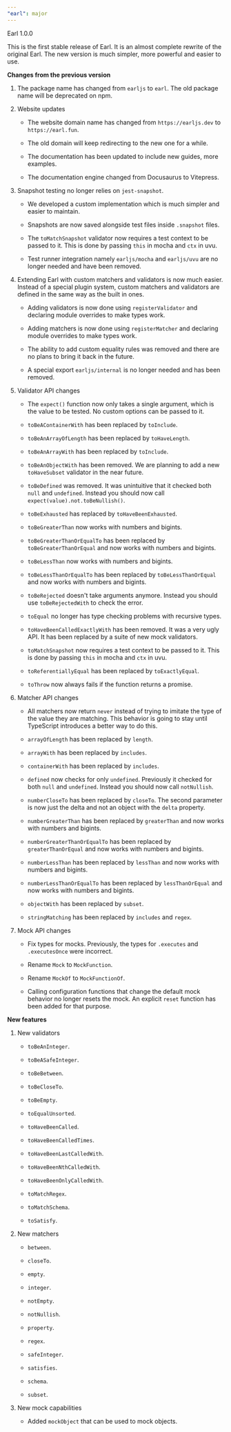 ```yaml
---
"earl": major
---
```


Earl 1.0.0

This is the first stable release of Earl. It is an almost complete rewrite of the original Earl. The new version is much simpler, more powerful and easier to use.

**Changes from the previous version**

1. The package name has changed from `earljs` to `earl`. The old package name will be deprecated on npm.

2. Website updates

   - The website domain name has changed from `https://earljs.dev` to `https://earl.fun`.

   - The old domain will keep redirecting to the new one for a while.

   - The documentation has been updated to include new guides, more examples.

   - The documentation engine changed from Docusaurus to Vitepress.

3. Snapshot testing no longer relies on `jest-snapshot`.

   - We developed a custom implementation which is much simpler and easier to maintain.

   - Snapshots are now saved alongside test files inside `.snapshot` files.

   - The `toMatchSnapshot` validator now requires a test context to be passed to it. This is done by passing `this` in mocha and `ctx` in uvu.

   - Test runner integration namely `earljs/mocha` and `earljs/uvu` are no longer needed and have been removed.

4. Extending Earl with custom matchers and validators is now much easier. Instead of a special plugin system, custom matchers and validators are defined in the same way as the built in ones.

   - Adding validators is now done using `registerValidator` and declaring module overrides to make types work.

   - Adding matchers is now done using `registerMatcher` and declaring module overrides to make types work.

   - The ability to add custom equality rules was removed and there are no plans to bring it back in the future.

   - A special export `earljs/internal` is no longer needed and has been removed.

5. Validator API changes

   - The `expect()` function now only takes a single argument, which is the value to be tested. No custom options can be passed to it.

   - `toBeAContainerWith` has been replaced by `toInclude`.

   - `toBeAnArrayOfLength` has been replaced by `toHaveLength`.

   - `toBeAnArrayWith` has been replaced by `toInclude`.

   - `toBeAnObjectWith` has been removed. We are planning to add a new `toHaveSubset` validator in the near future.

   - `toBeDefined` was removed. It was unintuitive that it checked both `null` and `undefined`. Instead you should now call `expect(value).not.toBeNullish()`.

   - `toBeExhausted` has replaced by `toHaveBeenExhausted`.

   - `toBeGreaterThan` now works with numbers and bigints.

   - `toBeGreaterThanOrEqualTo` has been replaced by `toBeGreaterThanOrEqual` and now works with numbers and bigints.

   - `toBeLessThan` now works with numbers and bigints.

   - `toBeLessThanOrEqualTo` has been replaced by `toBeLessThanOrEqual` and now works with numbers and bigints.

   - `toBeRejected` doesn't take arguments anymore. Instead you should use `toBeRejectedWith` to check the error.

   - `toEqual` no longer has type checking problems with recursive types.

   - `toHaveBeenCalledExactlyWith` has been removed. It was a very ugly API. It has been replaced by a suite of new mock validators.

   - `toMatchSnapshot` now requires a test context to be passed to it. This is done by passing `this` in mocha and `ctx` in uvu.

   - `toReferentiallyEqual` has been replaced by `toExactlyEqual`.

   - `toThrow` now always fails if the function returns a promise.

6. Matcher API changes

   - All matchers now return `never` instead of trying to imitate the type of the value they are matching. This behavior is going to stay until TypeScript introduces a better way to do this.

   - `arrayOfLength` has been replaced by `length`.

   - `arrayWith` has been replaced by `includes`.

   - `containerWith` has been replaced by `includes`.

   - `defined` now checks for only `undefined`. Previously it checked for both `null` and `undefined`. Instead you should now call `notNullish`.

   - `numberCloseTo` has been replaced by `closeTo`. The second parameter is now just the delta and not an object with the `delta` property.

   - `numberGreaterThan` has been replaced by `greaterThan` and now works with numbers and bigints.

   - `numberGreaterThanOrEqualTo` has been replaced by `greaterThanOrEqual` and now works with numbers and bigints.

   - `numberLessThan` has been replaced by `lessThan` and now works with numbers and bigints.

   - `numberLessThanOrEqualTo` has been replaced by `lessThanOrEqual` and now works with numbers and bigints.

   - `objectWith` has been replaced by `subset`.

   - `stringMatching` has been replaced by `includes` and `regex`.

7. Mock API changes

   - Fix types for mocks. Previously, the types for `.executes` and `.executesOnce` were incorrect.

   - Rename `Mock` to `MockFunction`.

   - Rename `MockOf` to `MockFunctionOf`.

   - Calling configuration functions that change the default mock behavior no longer resets the mock. An explicit `reset` function has been added for that purpose.

**New features**

1. New validators

   - `toBeAnInteger`.

   - `toBeASafeInteger`.

   - `toBeBetween`.

   - `toBeCloseTo`.

   - `toBeEmpty`.

   - `toEqualUnsorted`.

   - `toHaveBeenCalled`.

   - `toHaveBeenCalledTimes`.

   - `toHaveBeenLastCalledWith`.

   - `toHaveBeenNthCalledWith`.

   - `toHaveBeenOnlyCalledWith`.

   - `toMatchRegex`.

   - `toMatchSchema`.

   - `toSatisfy`.

2. New matchers

   - `between`.

   - `closeTo`.

   - `empty`.

   - `integer`.

   - `notEmpty`.

   - `notNullish`.

   - `property`.

   - `regex`.

   - `safeInteger`.

   - `satisfies`.

   - `schema`.

   - `subset`.

3. New mock capabilities

   - Added `mockObject` that can be used to mock objects.
